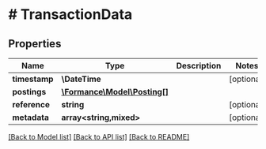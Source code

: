 # # TransactionData

## Properties

Name | Type | Description | Notes
------------ | ------------- | ------------- | -------------
**timestamp** | **\DateTime** |  | [optional]
**postings** | [**\Formance\Model\Posting[]**](Posting.md) |  |
**reference** | **string** |  | [optional]
**metadata** | **array<string,mixed>** |  | [optional]

[[Back to Model list]](../../README.md#models) [[Back to API list]](../../README.md#endpoints) [[Back to README]](../../README.md)
